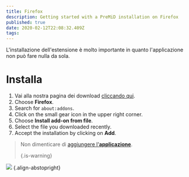 ```yaml
---
title: Firefox
description: Getting started with a PreMiD installation on Firefox
published: true
date: 2020-02-12T22:08:32.409Z
tags:
---
```


L'installazione dell'estensione è molto importante in quanto l'applicazione non può fare nulla da sola.

# Installa
1. Vai alla nostra pagina dei download [cliccando qui](https://premid.app/downloads).
2. Choose **Firefox**.
3. Search for `about:addons`.
4. Click on the small gear icon in the upper right corner.
5. Choose **Install add-on from file**.
6. Select the file you downloaded recently.
7. Accept the installation by clicking on **Add**.

> Non dimenticare di [aggiungere l'**applicazione**](/install). 
> 
> {.is-warning}

![](https://img.icons8.com/color/2x/firefox.png) {.align-abstopright}